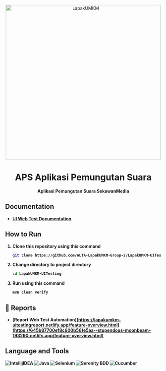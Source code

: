 <div align="center">
    <br>
        <img src="https://aps-rejanglebong.skwn.dev/dev/assets/media/logos/logo_white_text.svg" alt="LapakUMKM" width="500px"/>

# APS Aplikasi Pemungutan Suara

<strong>Aplikasi Pemungutan Suara SekawanMedia<strong>

</div>



## Documentation
- [UI Web Test Documentation](https://docs.google.com/spreadsheets/d/1OdRfIAl2yPw2QsySfGBE0458qw7l9SYCPypedG1J4Mg/edit#gid=0)

## How to Run
1. Clone this repository using this command
   ```sh
   git clone https://github.com/ALTA-LapakUMKM-Group-2/LapakUMKM-UITesting.git
   ```
2. Change directory to project directory
   ```sh
   cd LapakUMKM-UITesting
   ```
3. Run using this command
   ```sh
   mvn clean verify
   ```

## 📝 Reports
- [Report Web Test Automation](https://lapakumkm-uitestingreport.netlify.app/feature-overview.html](https://645b87700ef8c600b56fe5aa--stupendous-moonbeam-193290.netlify.app/feature-overview.html)


## Language and Tools
![IntellijIDEA](https://img.shields.io/badge/IntelliJIDEA-000000.svg?style=for-the-badge&logo=intellij-idea&logoColor=white)
![Java](https://img.shields.io/badge/java-%23ED8B00.svg?style=for-the-badge&logo=java&logoColor=white)
![Selenium](https://img.shields.io/badge/-selenium-000000?style=for-the-badge&logoColor=black)
![Serenity BDD](https://img.shields.io/badge/-serenit%20ybdd-16a67a?style=for-the-badge&logoColor=black)
![Cucumber](https://img.shields.io/badge/-cucumber-4bc47b?style=for-the-badge&logoColor=black)

